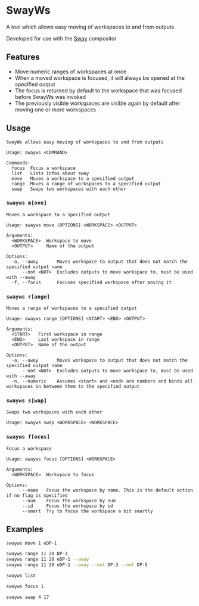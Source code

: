 # SwayWs
A tool which allows easy moving of workspaces to and from outputs

Developed for use with the [Sway](https://swaywm.org/) compositor

## Features
- Move numeric ranges of workspaces at once
- When a moved workspace is focused, it will always be opened at the specified output
- The focus is returned by default to the workspace that was focused before SwayWs was invoked
- The previously visible workspaces are visible again by default after moving one or more workspaces

## Usage

```
SwayWs allows easy moving of workspaces to and from outputs

Usage: swayws <COMMAND>

Commands:
  focus  Focus a workspace
  list   Lists infos about sway
  move   Moves a workspace to a specified output
  range  Moves a range of workspaces to a specified output
  swap   Swaps two workspaces with each other
```

### `swayws m[ove]`
```
Moves a workspace to a specified output

Usage: swayws move [OPTIONS] <WORKSPACE> <OUTPUT>

Arguments:
  <WORKSPACE>  Workspace to move
  <OUTPUT>     Name of the output

Options:
  -a, --away       Moves workspace to output that does not match the specified output name
      --not <NOT>  Excludes outputs to move workspace to, must be used with --away
  -f, --focus      Focuses specified workspace after moving it
```

### `swayws r[ange]`
```
Moves a range of workspaces to a specified output

Usage: swayws range [OPTIONS] <START> <END> <OUTPUT>

Arguments:
  <START>   First workspace in range
  <END>     Last workspace in range
  <OUTPUT>  Name of the output

Options:
  -a, --away       Moves workspace to output that does not match the specified output name
      --not <NOT>  Excludes outputs to move workspace to, must be used with --away
  -n, --numeric    Assumes <start> and <end> are numbers and binds all workspaces in between them to the specified output
```

### `swayws s[wap]`
```
Swaps two workspaces with each other

Usage: swayws swap <WORKSPACE> <WORKSPACE>
```

### `swayws f[ocus]`
```
Focus a workspace

Usage: swayws focus [OPTIONS] <WORKSPACE>

Arguments:
  <WORKSPACE>  Workspace to focus

Options:
      --name   Focus the workspace by name. This is the default action if no flag is specified
      --num    Focus the workspace by num
      --id     Focus the workspace by id
      --smart  Try to focus the workspace a bit smartly
```

## Examples
```sh
swayws move 1 eDP-1

swayws range 11 20 DP-3
swayws range 11 20 eDP-1 --away
swayws range 11 20 eDP-1 --away --not DP-3 --not DP-5

swayws list

swayws focus 1

swayws swap 4 17
```

